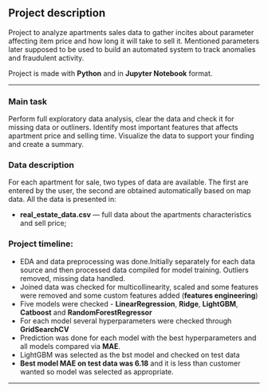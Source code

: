 ## **Project description**

Project to analyze apartments sales data to gather incites about parameter affecting item price and how long it will take to sell it. Mentioned parameters later supposed to be used to build an automated system to track anomalies and fraudulent activity.

Project is made with **Python** and in **Jupyter Notebook** format.

<hr>

### **Main task**

Perform full exploratory data analysis, clear the data and check it for missing data or outliners. Identify most important features that affects apartment price and selling time. Visualize the data to support your finding and create a summary.

### **Data description**

For each apartment for sale, two types of data are available. The first are entered by the user, the second are obtained automatically based on map data.
All the data is presented in:

* **real_estate_data.csv** — full data about the apartments characteristics and sell price;

### **Project timeline:**
* EDA and data preprocessing was done.Initially separately for each data source and then processed data compiled for model training. Outliers removed, missing data handled.
* Joined data was checked for multicollinearity, scaled and some features were removed and some custom features added (**features engineering**)
* Five models were checked - **LinearRegression**, **Ridge**, **LightGBM**, **Catboost** and **RandomForestRegressor**
* For each model several hyperparameters were checked through **GridSearchCV**
* Prediction was done for each model with the best hyperparameters and all models compared via **MAE**.
* LightGBM was selected as the bst model and checked on test data
* **Best model MAE on test data was 6.18** and it is less than customer wanted so model was selected as appropriate.

<hr>
